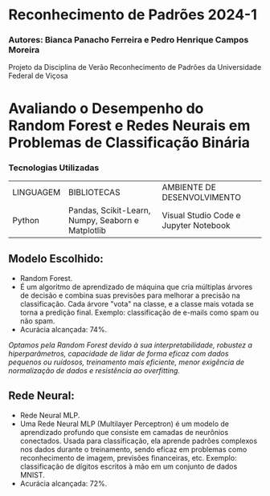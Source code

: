 # Reconhecimento de Padrões 2024-1
### Autores: Bianca Panacho Ferreira e Pedro Henrique Campos Moreira
Projeto da Disciplina de Verão Reconhecimento de Padrões da Universidade Federal de Viçosa 

# Avaliando o Desempenho do Random Forest e Redes Neurais em Problemas de Classificação Binária
### Tecnologias Utilizadas
<table>
  <tr>
    <td>LINGUAGEM</td>
    <td>BIBLIOTECAS</td>
    <td>AMBIENTE DE DESENVOLVIMENTO </td>
  </tr>
  <tr>
    <td>Python</td>
    <td>Pandas, Scikit-Learn, Numpy, Seaborn e Matplotlib</td>
    <td>Visual Studio Code e Jupyter Notebook</td>
    
  </tr>
</table>


## Modelo Escolhido:
+ Random Forest.
+ É um algoritmo de aprendizado de máquina que cria múltiplas árvores de decisão e combina suas previsões para melhorar a precisão na classificação. Cada árvore "vota" na classe, e a classe mais votada se torna a predição final. Exemplo: classificação de e-mails como spam ou não spam.
+ Acurácia alcançada: 74%.


*Optamos pela Random Forest devido à sua interpretabilidade, robustez a hiperparâmetros, capacidade de lidar de forma eficaz com dados pequenos ou ruídosos, treinamento mais eficiente, menor exigência de normalização de dados e resistência ao overfitting.*


## Rede Neural:
+ Rede Neural MLP.
+ Uma Rede Neural MLP (Multilayer Perceptron) é um modelo de aprendizado profundo que consiste em camadas de neurônios conectados. Usada para classificação, ela aprende padrões complexos nos dados durante o treinamento, sendo eficaz em problemas como reconhecimento de imagem, previsões financeiras, etc. Exemplo: classificação de dígitos escritos à mão em um conjunto de dados MNIST.
+ Acurácia alcançada: 72%.
